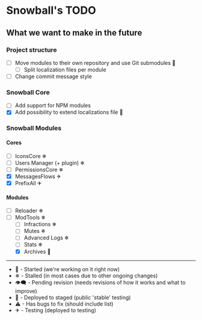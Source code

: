 # Snowball's TODO

## What we want to make in the future

### Project structure

- [ ] Move modules to their own repository and use Git submodules 🏃‍
  - [ ] Split localization files per module
- [ ] Change commit message style

### Snowball Core

- [ ] Add support for NPM modules
- [x] Add possibility to extend localizations file 🏃‍

### Snowball Modules

#### Cores

- [ ] IconsCore ❄
- [ ] Users Manager (+ plugin) ❄
- [ ] PermissionsCore ❄
- [x] MessagesFlows ✈
- [x] PrefixAll ✈

#### Modules

- [ ] Reloader ❄
- [ ] ModTools ❄
  - [ ] Infractions ❄
  - [ ] Mutes ❄
  - [ ] Advanced Logs ❄
  - [ ] Stats ❄
  - [x] Archives 🚀

---

- 🏃‍ - Started (we're working on it right now)
- ❄ - Stalled (in most cases due to other ongoing changes)
- 👁‍🗨 - Pending revision (needs revisions of how it works and what to improve)
- 🚀 - Deployed to staged (public 'stable' testing)
- ⚠ - Has bugs to fix (should include list)
- ✈ - Testing (deployed to testing)
